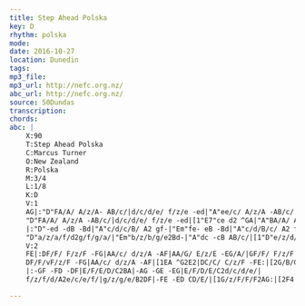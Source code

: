 ```yaml
---
title: Step Ahead Polska
key: D
rhythm: polska
mode:
date: 2016-10-27
location: Dunedin
tags:
mp3_file:
mp3_url: http://nefc.org.nz/
abc_url: http://nefc.org.nz/
source: 50Dundas
transcription:
chords: 
abc: |
    X:90
    T:Step Ahead Polska
    C:Marcus Turner
    O:New Zealand
    R:Polska
    M:3/4
    L:1/8
    K:D
    V:1
    AG|:"D"FA/A/ A/z/A- AB/c/|d/c/d/e/ f/z/e -ed|"A"ee/c/ A/z/A -AB/c/|"D"ed/d/ d/z/A -AG|
    "D"FA/A/ A/z/A -AB/c/|d/c/d/e/ f/z/e -ed|[1"E7"ce d2 ^GA|"A"BA/A/ A/z/A -AG:|[2"A"e/f/e/c/ A/z/A -AB/c/|"D"d4fe|
    |:"D"-ed -dB -Bd|"A"c/d/c/B/ A2 gf-|"Em"fe- eB -Bd|"A"c/d/B/c/ A2 f/e/f/g/|
    "D"a/z/a/f/d2g/f/g/a/|"Em"b/z/b/g/e2Bd-|"A"dc -cB AB/c/|[1"D"e/z/d/d/ d2fe:|[2"D"d4|]
    V:2
    FE|:DF/F/ F/z/F -FG|AA/c/ d/z/A -AF|AA/G/ E/z/E -EG/A/|GF/F/ F/z/F -FE|
    DF/F/vF/z/F -FG|AA/c/ d/z/A -AF|[1EA ^G2E2|DC/C/ C/z/F -FE:|[2G/B/G/E/ C/z/C -CD/E/|F4AG|
    |:-GF -FD -DF|E/F/E/D/C2BA|-AG -GE -EG|E/F/D/E/C2d/c/d/e/|
    f/z/f/d/A2e/c/e/f/|g/z/g/e/B2DF|-FE -ED CD/E/|[1G/z/F/F/F2AG:|[2F4|]

---
```

